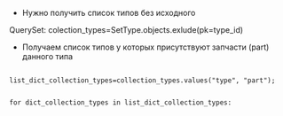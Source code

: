 * Нужно получить список типов без исходного

QuerySet: colection_types=SetType.objects.exlude(pk=type_id)



* Получаем список типов у которых присутствуют запчасти (part) данного типа
<code>
list_dict_collection_types=collection_types.values("type", "part");

for dict_collection_types in list_dict_collection_types:






</code>
    


  
